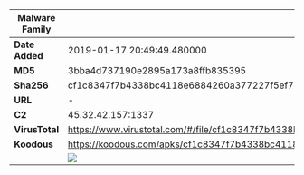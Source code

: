 | Malware Family | SandroRat                                                    |
| -------------- | ------------------------------------------------------------ |
| **Date Added** | 2019-01-17 20:49:49.480000                                                   |
| **MD5**        | 3bba4d737190e2895a173a8ffb835395                             |
| **Sha256**     | cf1c8347f7b4338bc4118e6884260a377227f5ef754ee5903715368e87bd1ccf |
| **URL**        | -                                                            |
| **C2**         | 45.32.42.157:1337 |
| **VirusTotal** | https://www.virustotal.com/#/file/cf1c8347f7b4338bc4118e6884260a377227f5ef754ee5903715368e87bd1ccf/detection |
| **Koodous**    | https://koodous.com/apks/cf1c8347f7b4338bc4118e6884260a377227f5ef754ee5903715368e87bd1ccf |
|                | ![](../assets/cf1c8347f7b4338bc4118e6884260a377227f5ef754ee5903715368e87bd1ccf.png) |